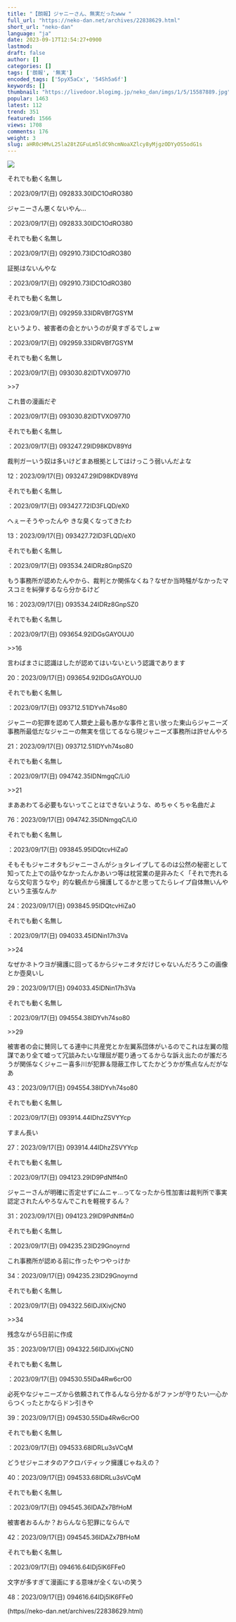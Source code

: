 ```yaml
---
title: "【朗報】ジャニーさん、無実だったwww "
full_url: "https://neko-dan.net/archives/22838629.html"
short_url: "neko-dan"
language: "ja"
date: 2023-09-17T12:54:27+0900
lastmod: 
draft: false
author: []
categories: []
tags: ['朗報', '無実']
encoded_tags: ['5pyX5aCx', '54Sh5a6f']
keywords: []
thumbnail: "https://livedoor.blogimg.jp/neko_dan/imgs/1/5/15587889.jpg"
popular: 1463
latest: 112
trend: 351
featured: 1566
views: 1708
comments: 176
weight: 3
slug: aHR0cHMvL25la28tZGFuLm5ldC9hcmNoaXZlcy8yMjgzODYyOS5odG1s
---
```


![](https://livedoor.blogimg.jp/neko_dan/imgs/1/5/15587889.jpg)

<div><p id='resuname2'>それでも動く名無し </p>：2023/09/17(日) 092833.30IDC1OdRO380<p id='surebody2' class='surebody_C1OdRO380' name='surebodymain'>ジャニーさん悪くないやん…</p><p>：2023/09/17(日) 092833.30IDC1OdRO380</p><p id='resuname4'>それでも動く名無し </p>：2023/09/17(日) 092910.73IDC1OdRO380<p id='surebody4' class='surebody_C1OdRO380' name='surebodymain'>証拠はないんやな</p><p>：2023/09/17(日) 092910.73IDC1OdRO380</p><p id='resuname7'>それでも動く名無し </p>：2023/09/17(日) 092959.33IDRVBf7GSYM<p id='surebody7' class='surebody_RVBf7GSYM' name='surebodymain'>というより、被害者の会とかいうのが臭すぎるでしょw</p><p>：2023/09/17(日) 092959.33IDRVBf7GSYM</p><p id='resuname9'>それでも動く名無し </p>：2023/09/17(日) 093030.82IDTVXO977I0<p id='surebody9' class='surebody_TVXO977I0' name='surebodymain'><p>>>7</p>これ昔の漫画だぞ</p><p>：2023/09/17(日) 093030.82IDTVXO977I0</p><p id='resuname12'>それでも動く名無し </p>：2023/09/17(日) 093247.29ID98KDV89Yd<p id='surebody12' class='surebody_98KDV89Yd' name='surebodymain'>裁判ガーいう奴は多いけどまあ根拠としてはけっこう弱いんだよな</p><p>12：2023/09/17(日) 093247.29ID98KDV89Yd</p><p id='resuname13'>それでも動く名無し </p>：2023/09/17(日) 093427.72ID3FLQD/eX0<p id='surebody13' class='surebody_3FLQDeX0' name='surebodymain'>へぇーそうやったんや きな臭くなってきたわ</p><p>13：2023/09/17(日) 093427.72ID3FLQD/eX0</p><p id='resuname16'>それでも動く名無し </p>：2023/09/17(日) 093534.24IDRz8GnpSZ0<p id='surebody16' class='surebody_Rz8GnpSZ0' name='surebodymain'>もう事務所が認めたんやから、裁判とか関係なくね？なぜか当時騒がなかったマスコミを糾弾するなら分かるけど</p><p>16：2023/09/17(日) 093534.24IDRz8GnpSZ0</p><p id='resuname20'>それでも動く名無し </p>：2023/09/17(日) 093654.92IDGsGAYOUJ0<p id='surebody20' class='surebody_GsGAYOUJ0' name='surebodymain'><p>>>16</p>言わばまさに認識はしたが認めてはいないという認識であります</p><p>20：2023/09/17(日) 093654.92IDGsGAYOUJ0</p><p id='resuname21'>それでも動く名無し </p>：2023/09/17(日) 093712.51IDYvh74so80<p id='surebody21' class='surebody_Yvh74so80' name='surebodymain'>ジャニーの犯罪を認めて人類史上最も愚かな事件と言い放った東山らジャニーズ事務所最低だなジャニーの無実を信じてるなら現ジャニーズ事務所は許せんやろ</p><p>21：2023/09/17(日) 093712.51IDYvh74so80</p><p id='resuname76'>それでも動く名無し </p>：2023/09/17(日) 094742.35IDNmgqC/Li0<p id='surebody76' class='surebody_NmgqCLi0' name='surebodymain'><p>>>21</p>まああわてる必要もないってことはできないような、めちゃくちゃ名曲だよ</p><p>76：2023/09/17(日) 094742.35IDNmgqC/Li0</p><p id='resuname24'>それでも動く名無し </p>：2023/09/17(日) 093845.95IDQtcvHiZa0<p id='surebody24' class='surebody_QtcvHiZa0' name='surebodymain'>そもそもジャニオタもジャニーさんがショタレイプしてるのは公然の秘密として知ってた上での話やなかったんかあいつ等は枕営業の是非みたく「それで売れるなら文句言うなや」的な観点から擁護してるかと思ってたらレイプ自体無いんやという主張なんか</p><p>24：2023/09/17(日) 093845.95IDQtcvHiZa0</p><p id='resuname29'>それでも動く名無し </p>：2023/09/17(日) 094033.45IDNin17h3Va<p id='surebody29' class='surebody_Nin17h3Va' name='surebodymain'><p>>>24</p>なぜかネトウヨが擁護に回ってるからジャニオタだけじゃないんだろうこの画像とか壺臭いし</p><p>29：2023/09/17(日) 094033.45IDNin17h3Va</p><p id='resuname43'>それでも動く名無し </p>：2023/09/17(日) 094554.38IDYvh74so80<p id='surebody43' class='surebody_Yvh74so80' name='surebodymain'><p>>>29</p>被害者の会に賛同してる連中に共産党とか左翼系団体がいるのでこれは左翼の陰謀であり全て嘘って冗談みたいな理屈が罷り通ってるからな訴え出たのが誰だろうが関係なくジャニー喜多川が犯罪＆隠蔽工作してたかどうかが焦点なんだがなあ</p><p>43：2023/09/17(日) 094554.38IDYvh74so80</p><p id='resuname27'>それでも動く名無し </p>：2023/09/17(日) 093914.44IDhzZSVYYcp<p id='surebody27' class='surebody_hzZSVYYcp' name='surebodymain'>すまん長い</p><p>27：2023/09/17(日) 093914.44IDhzZSVYYcp</p><p id='resuname31'>それでも動く名無し </p>：2023/09/17(日) 094123.29ID9PdNff4n0<p id='surebody31' class='surebody_9PdNff4n0' name='surebodymain'>ジャニーさんが明確に否定せずにムニャ…ってなったから性加害は裁判所で事実認定されたんやろなんでこれを軽視するん？</p><p>31：2023/09/17(日) 094123.29ID9PdNff4n0</p><p id='resuname34'>それでも動く名無し </p>：2023/09/17(日) 094235.23ID29Gnoyrnd<p id='surebody34' class='surebody_29Gnoyrnd' name='surebodymain'>これ事務所が認める前に作ったやつやっけか</p><p>34：2023/09/17(日) 094235.23ID29Gnoyrnd</p><p id='resuname35'>それでも動く名無し </p>：2023/09/17(日) 094322.56IDJlXivjCN0<p id='surebody35' class='surebody_JlXivjCN0' name='surebodymain'><p>>>34</p>残念ながら5日前に作成</p><p>35：2023/09/17(日) 094322.56IDJlXivjCN0</p><p id='resuname39'>それでも動く名無し </p>：2023/09/17(日) 094530.55IDa4Rw6crO0<p id='surebody39' class='surebody_a4Rw6crO0' name='surebodymain'>必死やなジャニーズから依頼されて作るんなら分かるがファンが守りたい一心からつくったとかならドン引きや</p><p>39：2023/09/17(日) 094530.55IDa4Rw6crO0</p><p id='resuname40'>それでも動く名無し </p>：2023/09/17(日) 094533.68IDRLu3sVCqM<p id='surebody40' class='surebody_RLu3sVCqM' name='surebodymain'>どうせジャニオタのアクロバティック擁護じゃねえの？</p><p>40：2023/09/17(日) 094533.68IDRLu3sVCqM</p><p id='resuname42'>それでも動く名無し </p>：2023/09/17(日) 094545.36IDAZx7BfHoM<p id='surebody42' class='surebody_AZx7BfHoM' name='surebodymain'>被害者おるんか？おらんなら犯罪にならんで</p><p>42：2023/09/17(日) 094545.36IDAZx7BfHoM</p><p id='resuname48'>それでも動く名無し </p>：2023/09/17(日) 094616.64IDj5lK6FFe0<p id='surebody48' class='surebody_j5lK6FFe0' name='surebodymain'>文字が多すぎて漫画にする意味が全くないの笑う</p><p>48：2023/09/17(日) 094616.64IDj5lK6FFe0</p></div>

(https//neko-dan.net/archives/22838629.html)
